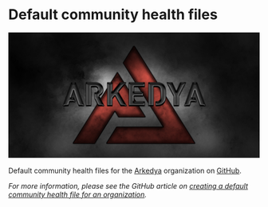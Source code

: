 # Default community health files

![Logo](/asset/banner.jpg)

Default community health files for the [Arkedya](https://arkedya.com) organization on [GitHub](https://github.com/).

_For more information, please see the GitHub article on [creating a default community health file for an organization](https://help.github.com/en/articles/creating-a-default-community-health-file-for-your-organization)._
